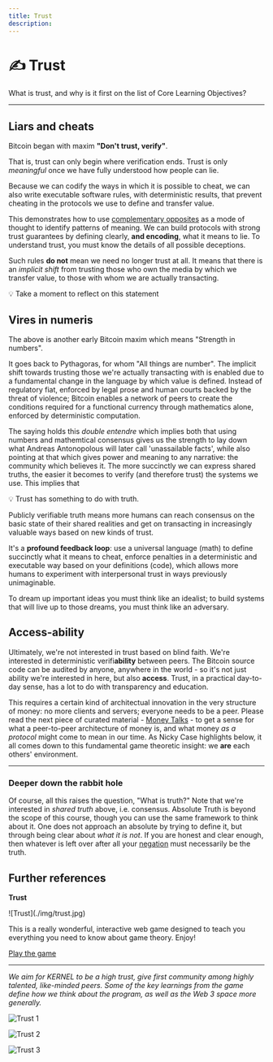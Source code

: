 ```yaml
---
title: Trust
description:
---
```


# ✍️ Trust

What is trust, and why is it first on the list of Core Learning Objectives? 

---

## Liars and cheats

Bitcoin began with maxim **"Don't trust, verify"**. 

That is, trust can only begin where verification ends. Trust is only *meaningful* once we have fully understood how people can lie. 

Because we can codify the ways in which it is possible to cheat, we can also write executable software rules, with deterministic results, that prevent cheating in the protocols we use to define and transfer value. 

This demonstrates how to use [complementary opposites](../play-of-pattern) as a mode of thought to identify patterns of meaning. We can build protocols with strong trust guarantees by defining clearly, **and encoding**, what it means to lie. To understand trust, you must know the details of all possible deceptions.

Such rules **do not** mean we need no longer trust at all. It means that there is an *implicit shift* from trusting those who own the media by which we transfer value, to those with whom we are actually transacting.

<div class="lightbulb">
💡 Take a moment to reflect on this statement
</div>

## Vires in numeris

The above is another early Bitcoin maxim which means "Strength in numbers". 

It goes back to Pythagoras, for whom "All things are number". The implicit shift towards trusting those we're actually transacting with is enabled due to a fundamental change in the language by which value is defined. Instead of regulatory fiat, enforced by legal prose and human courts backed by the threat of violence; Bitcoin enables a network of peers to create the conditions required for a functional currency through mathematics alone, enforced by deterministic computation.

The saying holds this _double entendre_ which implies both that using numbers and mathemtical consensus gives us the strength to lay down what Andreas Antonopolous will later call 'unassailable facts', while also pointing at that which gives power and meaning to any narrative: the community which believes it. The more succinctly we can express shared truths, the easier it becomes to verify (and therefore trust) the systems we use. This implies that

<div class="lightbulb">
💡 Trust has something to do with truth. 
</div>

Publicly verifiable truth means more humans can reach consensus on the basic state of their shared realities and get on transacting in increasingly valuable ways based on new kinds of trust. 

It's a **profound feedback loop**: use a universal language (math) to define succinctly what it means to cheat, enforce penalties in a deterministic and executable way based on your definitions (code), which allows more humans to experiment with interpersonal trust in ways previously unimaginable.

To dream up important ideas you must think like an idealist; to build systems that will live up to those dreams, you must think like an adversary.

## Access-ability

Ultimately, we're not interested in trust based on blind faith. We're interested in deterministic verifi**ability** between peers. The Bitcoin source code can be audited by anyone, anywhere in the world - so it's not just ability we're interested in here, but also **access**. Trust, in a practical day-to-day sense, has a lot to do with transparency and education. 

This requires a certain kind of architectual innovation in the very structure of money: no more clients and servers; everyone needs to be a peer. Please read the next piece of curated material - [Money Talks](../money-language) - to get a sense for what a peer-to-peer architecture of money is, and what money _as a protocol_ might come to mean in our time. As Nicky Case highlights below, it all comes down to this fundamental game theoretic insight: we **are** each others' environment.

---

### Deeper down the rabbit hole

Of course, all this raises the question, "What is truth?" Note that we're interested in *shared truth* above, i.e. consensus. Absolute Truth is beyond the scope of this course, though you can use the same framework to think about it. One does not approach an absolute by trying to define it, but through being clear about *what it is not*. If you are honest and clear enough, then whatever is left over after all your [negation](https://openjournals.library.sydney.edu.au/index.php/SSR/article/viewFile/202/181) must necessarily be the truth.

## Further references

<div markdown="1" class="card half sidebar center gemoji center-content center">

**Trust**

<div markdown="2">
![Trust](./img/trust.jpg)
</div>

This is a really wonderful, interactive web game 
designed to teach you everything you need to know 
about game theory. Enjoy!

<div markdown="3" class="curated-link">
<a href="https://ncase.me/trust/" target="_blank">Play the game</a>
</div>

</div>

<div markdown="1" class="clear"></div>

---

*We aim for KERNEL to be a high trust, give first community among highly talented, like-minded peers. Some of the key learnings from the game define how we think about the program, as well as the Web 3 space more generally.*

![Trust 1](./img/trust1.png)

![Trust 2](./img/trust2.png)

![Trust 3](./img/trust3.png)